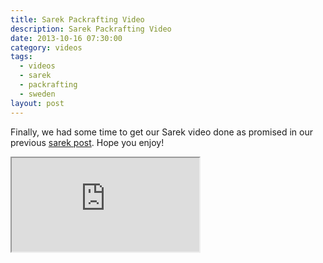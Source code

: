 ```yaml
---
title: Sarek Packrafting Video
description: Sarek Packrafting Video
date: 2013-10-16 07:30:00
category: videos
tags: 
  - videos
  - sarek
  - packrafting
  - sweden
layout: post
---
```

Finally, we had some time to get our Sarek video done as promised in our previous <a href="http://hikeventures.com/hiking-and-packrafting-in-sarek-day-1/" target="_blank">sarek post</a>. Hope you enjoy! 

<div class="embed-responsive embed-responsive-16by9">
  <iframe class="embed-responsive-item" src="https://player.vimeo.com/video/76995626"></iframe>
</div>
